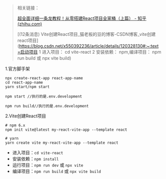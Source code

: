 >相关链接：
>
>[超全面详细一条龙教程！从零搭建React项目全家桶（上篇） - 知乎 (zhihu.com)](https://zhuanlan.zhihu.com/p/104771562)
>
>[(12条消息) Vite创建React项目_猫老板的豆的博客-CSDN博客_vite创建react项目](https://blog.csdn.net/x550392236/article/details/120328130#:~:text=启动项目 1 进入项目： cd vite-react 2 安装依赖： npm,编译项目： npm run build 或 npx vite build)

1.官方脚手架

````shell
npx create-react-app react-app-name
cd react-app-name
yarn start/npm start

npm start //执行的是.env.development

npm run build//执行的是.env.development
````

2.Vite创建React项目

````
# npm 6.x
npm init vite@latest my-react-vite-app --template react

# yarn
yarn create vite my-react-vite-app --template react
````

- 进入项目：`cd vite-react`
- 安装依赖：`npm install`
- 运行项目：`npm run dev` 或 `npx vite`
- 编译项目：`npm run build` 或 `npx vite build`